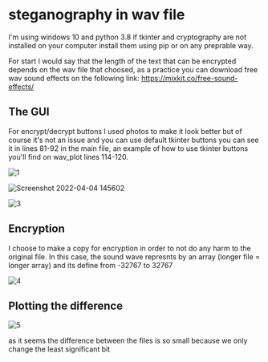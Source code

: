 # steganography in wav file
I'm using windows 10 and python 3.8
if tkinter and cryptography are not installed on your computer install them using pip or on any preprable way.

For start I would say that the length of the text that can be encrypted depends on the wav file that choosed, as a practice you can download free wav sound effects on the following link:
https://mixkit.co/free-sound-effects/

## The GUI
For encrypt/decrypt buttons I used photos to make it look better but of course it's not an issue and you can use default tkinter buttons
you can see it in lines 81-92 in the main file, an example of how to use tkinter buttons you'll find on wav_plot lines 114-120.


![1](https://user-images.githubusercontent.com/89344951/161540214-cd80ef91-de31-4237-91d6-d8ba15ca3180.jpg)

![Screenshot 2022-04-04 145602](https://user-images.githubusercontent.com/89344951/161540281-64aaf9b0-79f2-48f7-a2b6-de6267a04e4e.jpg)


![3](https://user-images.githubusercontent.com/89344951/161540352-7debd812-a254-419d-ac7d-a8bc7863fefe.jpg)

## Encryption
I choose to make a copy for encryption in order to not do any harm to the original file.
In this case, the sound wave represnts by an array (longer file = longer array) and its define from -32767 to 32767

![4](https://user-images.githubusercontent.com/89344951/161542056-697394cd-c0a2-454c-97b8-a037185141cd.jpg)

## Plotting the difference 

![5](https://user-images.githubusercontent.com/89344951/161542092-7f700bed-4d65-4bcc-919e-4df300bbd9a4.jpg)

as it seems the difference between the files is so small because we only change the least significant bit
